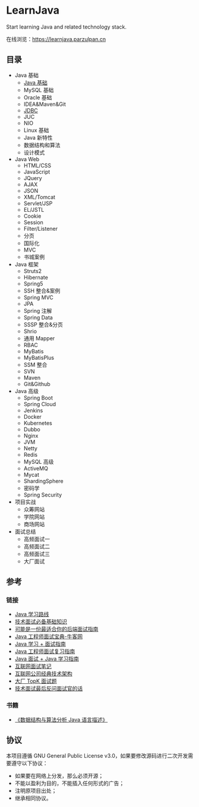 # LearnJava

Start learning Java and related technology stack.

在线浏览：https://learnjava.parzulpan.cn

## 目录

* Java 基础
  * [Java 基础](Basis/JavaBasis/README.md)
  * MySQL 基础
  * Oracle 基础
  * IDEA&Maven&Git
  * [JDBC](Basis/JDBC/README.md)
  * JUC
  * NIO
  * Linux 基础
  * Java 新特性
  * 数据结构和算法
  * 设计模式
* Java Web
  * HTML/CSS
  * JavaScript
  * JQuery
  * AJAX
  * JSON
  * XML/Tomcat
  * Servlet/JSP
  * EL/JSTL
  * Cookie
  * Session
  * Filter/Listener
  * 分页
  * 国际化
  * MVC
  * 书城案例
* Java 框架
  * Struts2
  * Hibernate
  * Spring5
  * SSH 整合&案例
  * Spring MVC
  * JPA
  * Spring 注解
  * Spring Data
  * SSSP 整合&分页
  * Shrio
  * 通用 Mapper
  * RBAC
  * MyBatis
  * MyBatisPlus
  * SSM 整合
  * SVN
  * Maven
  * Git&Github
* Java 高级
  * Spring Boot
  * Spring Cloud
  * Jenkins
  * Docker
  * Kubernetes
  * Dubbo
  * Nginx
  * JVM
  * Netty
  * Redis
  * MySQL 高级
  * ActiveMQ
  * Mycat
  * ShardingSphere
  * 密码学
  * Spring Security
* 项目实战
  * 众筹网站
  * 学院网站
  * 商场网站
* 面试总结
  * 高频面试一
  * 高频面试二
  * 高频面试三
  * 大厂面试

## 参考

### 链接

* [Java 学习路线](http://www.atguigu.com/download.shtml#java)
* [技术面试必备基础知识](https://github.com/CyC2018/CS-Notes)
* [可能是一份最适合你的后端面试指南](https://juejin.im/post/6844903683658874893)
* [Java 工程师面试宝典-牛客网](https://www.nowcoder.com/tutorial/94/ea1986fcff294f6292385703e94689e8)
* [Java 学习 + 面试指南](https://github.com/Snailclimb/JavaGuide)
* [Java 工程师面试复习指南](https://github.com/h2pl/Java-Tutorial)
* [Java 面试 + Java 学习指南](https://github.com/AobingJava/JavaFamily)
* [互联网面试笔记](https://github.com/zhengjianglong915/note-of-interview)
* [互联网公司经典技术架构](https://github.com/davideuler/architecture.of.internet-product)
* [大厂 TopK 面试题](https://osjobs.net/topk/)
* [技术面试最后反问面试官的话](https://github.com/yifeikong/reverse-interview-zh)

### 书籍

* [《数据结构与算法分析 Java 语言描述》](https://book.douban.com/subject/3351237/)

## 协议

本项目遵循 GNU General Public License v3.0，如果要修改源码进行二次开发需要遵守以下协议：

* 如果要在网络上分发，那么必须开源；
* 不能以盈利为目的，不能插入任何形式的广告；
* 注明原项目出处；
* 继承相同协议。
